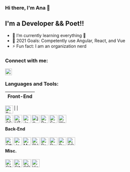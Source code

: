 ### Hi there, I'm Ana 👋

## I'm a Developer && Poet!!

- 🌱 I’m currently learning everything 🤣
- 🥅 2021 Goals: Competently use Angular, React, and Vue
- ⚡ Fun fact: I am an organization nerd

### Connect with me:

[<img align="left" alt="anaboca | LinkedIn" width="22px" src="https://cdn.iconscout.com/icon/free/png-512/linkedin-42-151143.png" />][linkedin]

<br />

### Languages and Tools:

| Front-End |
| --------- |

| <img align="left" alt="Bootstrap" width="26px" src="https://cdn.iconscout.com/icon/free/png-512/bootstrap-226077.png" />|

<img align="left" alt="CSS3" width="26px" src="https://cdn.iconscout.com/icon/free/png-512/css3-9-1175237.png" />
<img align="left" alt="HTML5" width="26px" src="https://cdn.iconscout.com/icon/free/png-512/html5-10-569380.png" />
<img align="left" alt="JavaScript" width="26px" src="https://cdn.iconscout.com/icon/free/png-512/javascript-24-1174950.png" />
<img align="left" alt="jQuery" width="26px" src="https://cdn.iconscout.com/icon/free/png-512/jquery-10-1175155.png" />
<img align="left" alt="React" width="26px" src="https://cdn.iconscout.com/icon/free/png-512/react-4-1175110.png" />
<img align="left" alt="Sass" width="26px" src="https://cdn.iconscout.com/icon/free/png-256/sass-226054.png" />
<img align="left" alt="Webpack" width="26px" src="https://cdn.iconscout.com/icon/free/png-512/webpack-3-1174982.png" />

<br />

#### Back-End

<img align="left" alt="C#" width="26px" src="https://cdn.iconscout.com/icon/free/png-512/csharp-1-1175241.png" />
<img align="left" alt="Java" width="26px" src="https://cdn.iconscout.com/icon/free/png-256/java-58-1174951.png" />
<img align="left" alt="MySQL" width="26px" src="https://cdn.iconscout.com/icon/free/png-512/mysql-19-1174939.png" />
<img align="left" alt="PHP" width="26px" src="https://cdn.iconscout.com/icon/free/png-256/php-99-1175127.png" />
<img align="left" alt="PostgreSQL" width="26px" src="https://cdn.iconscout.com/icon/free/png-512/postgresql-5-569524.png" />
<img align="left" alt="Ruby" width="26px" src="https://cdn.iconscout.com/icon/free/png-256/ruby-46-1175101.png" />
<img align="left" alt="Ruby on Rails" width="26px" src="https://cdn.iconscout.com/icon/free/png-512/rails-2-1175112.png" />
<img align="left" alt="SQL" width="26px" src="https://cdn.iconscout.com/icon/free/png-512/sql-29-1127899.png" />

<br />

#### Misc.

<img align="left" alt="Git" width="26px" src="https://cdn.iconscout.com/icon/free/png-256/git-225996.png" />
<img align="left" alt="GitHub" width="26px" src="https://cdn.iconscout.com/icon/free/png-256/github-2506802-2100702.png" />
<img align="left" alt="OOP" width="26px" src="https://miro.medium.com/max/300/0*goJuBKoyL-zZX4RB.png" />
<img align="left" alt="Visual Studio Code" width="26px" src="https://cdn.iconscout.com/icon/free/png-512/visual-studio-code-1868941-1583105.png" />

[linkedin]: https://www.linkedin.com/in/anaboca/

